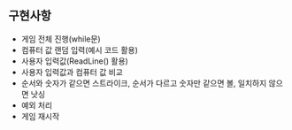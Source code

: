 ## 구현사항

- 게임 전체 진행(while문)
- 컴퓨터 값 랜덤 입력(예시 코드 활용)
- 사용자 입력값(ReadLine() 활용)
- 사용자 입력값과 컴퓨터 값 비교
- 순서와 숫자가 같으면 스트라이크, 순서가 다르고 숫자만 같으면 볼, 일치하지 않으면 낫싱
- 예외 처리
- 게임 재시작